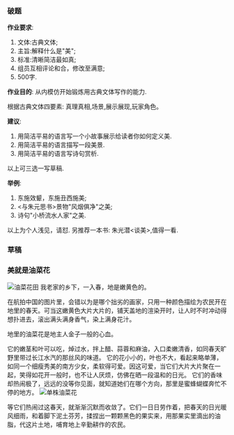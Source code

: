 ### 破题 ###

**作业要求**:
1. 文体:古典文体;
2. 主旨:解释什么是"美";
3. 标准:清晰简洁最如真;
4. 组员互相评论和合，修改至满意;
5. 500字.

**作业目的**: 从内模仿开始锻炼用古典文体写作的能力.


根据古典文体四要素: 真理真相,场景,展示展现,玩家角色。

**建议**:
1. 用简洁平易的语言写一个小故事展示给读者你如何定义美.
2. 用简洁平易的语言描写一段美景.
3. 用简洁平易的语言写诗句赏析.

以上可三选一写草稿.

**举例**:
1. 东施效颦，东施丑西施美;
2. <与朱元思书>景物"风烟俱净"之美;
3. 诗句"小桥流水人家"之美.

以上为个人浅见，请怼.
另推荐一本书: 朱光潜<谈美>,值得一看.


### 草稿
### 美就是油菜花

![油菜花田](http://pic28.nipic.com/20130411/11247045_052018154000_2.jpg)
我老家的乡下，一入春，地是嫩黄色的。

在航拍中国的图片里，会错以为是哪个拙劣的画家，只用一种颜色描绘为农民开在地里的春天。可当这嫩黄色大片大片的，铺天盖地的渲染开时，让人时不时冲动得想扑进去，滚出满头满身香气，染上满身花汁。

地里的油菜花是地主人金子一般的心血。

它的嫩茎和叶可以吃，焯过水，拌上醋、蒜蓉和麻油，入口柔嫩清香，如同春天旷野里带过长江水汽的那丝风的味道。
它的花小小的，叶也不大，看起来略单薄，如同一个细瘦秀美的南方少女，柔软得可爱。因这可爱，当它们大片大片聚在一起，笑得如花开一般时，也不让人厌烦，仿佛在晒一段温和的日光。
它们的香味却热闹极了，远远的没等你见面，就知道她们在哪个方向，那里是蜜蜂蝴蝶奔忙不停的地方。
![单株油菜花](http://e.hiphotos.baidu.com/lvpics/h=800/sign=bdde3f61c7cec3fd943eaa75e689d4b6/eac4b74543a98226cb30e98a8e82b9014b90ebae.jpg)

等它们热闹过这春天，就渐渐沉默而收敛了。它们一日日劳作着，把春天的日光暖风细雨，和着脚下泥土芬芳，揉捏出一颗颗黑色的果实来，用那果实里滴出的油脂，代这片土地，哺育地上辛勤耕作的农民。

